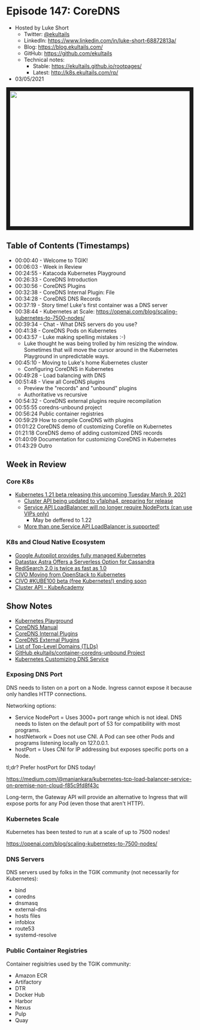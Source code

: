 # Episode 147: CoreDNS

- Hosted by Luke Short
    - Twitter: [@ekultails](https://twitter.com/ekultails)
    - LinkedIn: https://www.linkedin.com/in/luke-short-68872813a/
    - Blog: https://blog.ekultails.com/
    - GitHub: https://github.com/ekultails
    - Technical notes: 
        - Stable: https://ekultails.github.io/rootpages/
        - Latest: http://k8s.ekultails.com/rp/
- 03/05/2021

<a href="https://www.youtube.com/watch?v=44wv-d7H-HE
" target="_blank"><img src="http://img.youtube.com/vi/44wv-d7H-HE/hqdefault.jpg" width="480" height="360" border="10" /></a>

## Table of Contents (Timestamps)

- 00:00:40 - Welcome to TGIK!
- 00:06:03 - Week in Review
- 00:24:55 - Katacoda Kubernetes Playground
- 00:26:33 - CoreDNS Introduction
- 00:30:56 - CoreDNS Plugins
- 00:32:38 - CoreDNS Internal Plugin: File
- 00:34:28 - CoreDNS DNS Records
- 00:37:19 - Story time! Luke's first container was a DNS server
- 00:38:44 - Kubernetes at Scale: https://openai.com/blog/scaling-kubernetes-to-7500-nodes/
- 00:39:34 - Chat - What DNS servers do you use?
- 00:41:38 - CoreDNS Pods on Kubernetes
- 00:43:57 - Luke making spelling mistakes :-)
    - Luke thought he was being trolled by him resizing the window. Sometimes that will move the cursor around in the Kubernetes Playground in unpredictable ways.
- 00:45:10 - Moving to Luke's home Kubernetes cluster
    - Configuring CoreDNS in Kubernetes
- 00:49:28 - Load balancing with DNS
- 00:51:48 - View all CoreDNS plugins 
    - Preview the "records" and "unbound" plugins
    - Authoritative vs recursive
- 00:54:32 - CoreDNS external plugins require recompilation
- 00:55:55 coredns-unbound project
- 00:56:24 Public container registries
- 00:59:29 How to compile CoreDNS with plugins
- 01:01:22 CoreDNS demo of customizing Corefile on Kubernetes
- 01:21:18 CoreDNS demo of adding customized DNS records
- 01:40:09 Documentation for customizing CoreDNS in Kubernetes
- 01:43:29 Outro

## Week in Review

### Core K8s

- [Kubernetes 1.21 beta releasing this upcoming Tuesday March 9, 2021](https://github.com/kubernetes/sig-release/tree/master/releases/release-1.21#timeline)
    - [Cluster API being updated to v1alpha4, preparing for release](https://cluster-api.sigs.k8s.io/roadmap.html#v04-v1alpha4--q4-2020)
    - [Service API LoadBalancer will no longer require NodePorts (can use VIPs only)](https://github.com/kubernetes/enhancements/issues/1864)
        - May be deffered to 1.22
    - [More than one Service API LoadBalancer is supported!](https://github.com/kubernetes/kubernetes/pull/98277)

### K8s and Cloud Native Ecosystem

- [Google Autopilot provides fully managed Kubernetes](https://thenewstack.io/googles-new-autopilot-for-kubernetes/)
- [Datastax Astra Offers a Serverless Option for Cassandra](https://thenewstack.io/datastax-astra-offers-a-serverless-option-for-cassandra/)
- [RediSearch 2.0 is twice as fast as 1.0](https://thenewstack.io/redis-redisearch-secondary-index-responds-faster-streamlines-indexing/)
- [CIVO Moving from OpenStack to Kubernetes](https://youtu.be/i9SrkkSzDnI?t=939)
- [CIVO #KUBE100 beta (free Kubernetes!) ending soon](https://www.civo.com/pricing)
- [Cluster API - KubeAcademy ](https://kube.academy/courses/cluster-api)

## Show Notes

- [Kubernetes Playground](https://www.katacoda.com/courses/kubernetes/playground)
- [CoreDNS Manual](https://coredns.io/manual/toc/)
- [CoreDNS Internal Plugins](https://coredns.io/plugins/)
- [CoreDNS External Plugins](https://coredns.io/explugins/)
- [List of Top-Level Domains (TLDs)](https://data.iana.org/TLD/tlds-alpha-by-domain.txt)
- [GitHub ekultails/container-coredns-unbound Project](https://github.com/ekultails/container-coredns-unbound)
- [Kubernetes Customizing DNS Service](https://kubernetes.io/docs/tasks/administer-cluster/dns-custom-nameservers/)

### Exposing DNS Port

DNS needs to listen on a port on a Node. Ingress cannot expose it because only handles HTTP connections.

Networking options:

- Service NodePort = Uses 3000+ port range which is not ideal. DNS needs to listen on the default port of 53 for compatibility with most programs.
- hostNetwork = Does not use CNI. A Pod can see other Pods and programs listening locally on 127.0.0.1.
- hostPort = Uses CNI for IP addressing but exposes specific ports on a Node.

tl;dr? Prefer hostPort for DNS today!

https://medium.com/@maniankara/kubernetes-tcp-load-balancer-service-on-premise-non-cloud-f85c9fd8f43c

Long-term, the Gateway API will provide an alternative to Ingress that will expose ports for any Pod (even those that aren't HTTP).

### Kubernetes Scale

Kubernetes has been tested to run at a scale of up to 7500 nodes!

https://openai.com/blog/scaling-kubernetes-to-7500-nodes/

### DNS Servers

DNS servers used by folks in the TGIK community (not necessarily for Kubernetes):

- bind
- coredns
- dnsmasq
- external-dns
- hosts files
- infoblox
- route53
- systemd-resolve

### Public Container Registries

Container regisitries used by the TGIK community:

- Amazon ECR
- Artifactory
- DTR
- Docker Hub
- Harbor
- Nexus
- Pulp
- Quay
